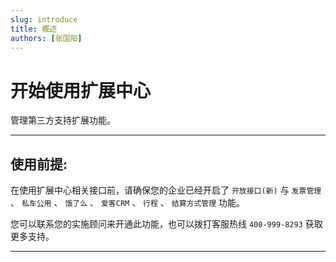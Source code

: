 ```yaml
---
slug: introduce
title: 概述
authors: [张国阳]
---
```


# 开始使用扩展中心
管理第三方支持扩展功能。

---
## 使用前提:
在使用扩展中心相关接口前，请确保您的企业已经开启了 `开放接口(新)` 与 `发票管理` 、 `私车公用` 、 `饿了么` 、 `爱客CRM` 、 `行程` 、 `结算方式管理` 功能。

您可以联系您的实施顾问来开通此功能，也可以拨打客服热线 `400-999-8293` 获取更多支持。

---
























